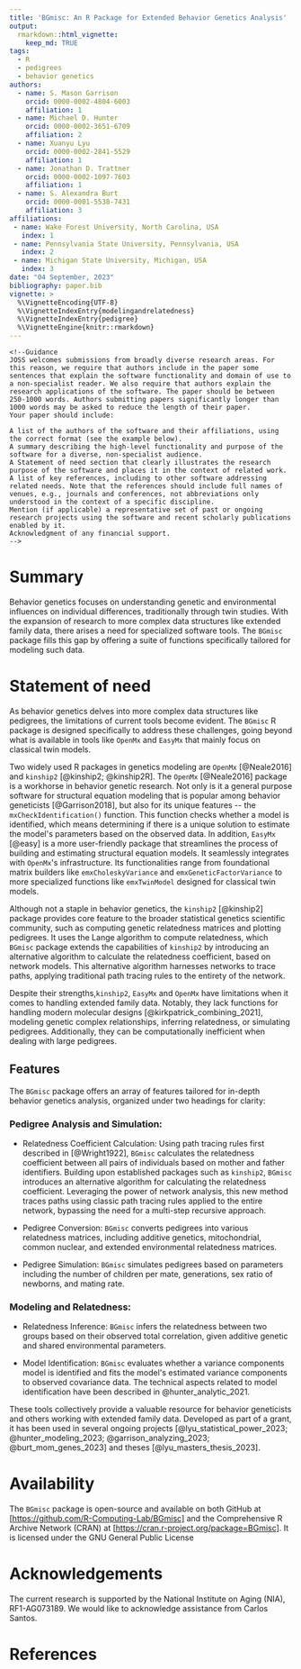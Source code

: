 ```yaml
---
title: 'BGmisc: An R Package for Extended Behavior Genetics Analysis'
output:
  rmarkdown::html_vignette:
    keep_md: TRUE
tags:
  - R
  - pedigrees
  - behavior genetics
authors:
  - name: S. Mason Garrison
    orcid: 0000-0002-4804-6003
    affiliation: 1
  - name: Michael D. Hunter
    orcid: 0000-0002-3651-6709
    affiliation: 2
  - name: Xuanyu Lyu
    orcid: 0000-0002-2841-5529
    affiliation: 1
  - name: Jonathan D. Trattner
    orcid: 0000-0002-1097-7603
    affiliation: 1  
  - name: S. Alexandra Burt
    orcid: 0000-0001-5538-7431
    affiliation: 3
affiliations:
 - name: Wake Forest University, North Carolina, USA
   index: 1
 - name: Pennsylvania State University, Pennsylvania, USA
   index: 2
 - name: Michigan State University, Michigan, USA
   index: 3
date: "04 September, 2023"
bibliography: paper.bib
vignette: >
  %\VignetteEncoding{UTF-8}
  %\VignetteIndexEntry{modelingandrelatedness}
  %\VignetteIndexEntry{pedigree}
  %\VignetteEngine{knitr::rmarkdown}
---
```




```{=html}
<!--Guidance 
JOSS welcomes submissions from broadly diverse research areas. For this reason, we require that authors include in the paper some sentences that explain the software functionality and domain of use to a non-specialist reader. We also require that authors explain the research applications of the software. The paper should be between 250-1000 words. Authors submitting papers significantly longer than 1000 words may be asked to reduce the length of their paper.
Your paper should include:

A list of the authors of the software and their affiliations, using the correct format (see the example below).
A summary describing the high-level functionality and purpose of the software for a diverse, non-specialist audience.
A Statement of need section that clearly illustrates the research purpose of the software and places it in the context of related work.
A list of key references, including to other software addressing related needs. Note that the references should include full names of venues, e.g., journals and conferences, not abbreviations only understood in the context of a specific discipline.
Mention (if applicable) a representative set of past or ongoing research projects using the software and recent scholarly publications enabled by it.
Acknowledgment of any financial support.
-->
```
# Summary

<!-- > A summary describing the high-level functionality and purpose of the software for a diverse, non-specialist audience. -->

Behavior genetics focuses on understanding genetic and environmental influences on individual differences, traditionally through twin studies. With the expansion of research to more complex data structures like extended family data, there arises a need for specialized software tools. The `BGmisc` package fills this gap by offering a suite of functions specifically tailored for modeling such data.

# Statement of need

<!-- A Statement of need section that clearly illustrates the research purpose of the software and places it in the context of related work. -->

As behavior genetics delves into more complex data structures like pedigrees, the limitations of current tools become evident. The `BGmisc` R package is designed specifically to address these challenges, going beyond what is available in tools like `OpenMx` and `EasyMx` that mainly focus on classical twin models.

Two widely used R packages in genetics modeling are `OpenMx` [@Neale2016] and `kinship2` [@kinship2; @kinship2R].  The `OpenMx` [@Neale2016] package is a workhorse in behavior genetic research. Not only is it a general purpose software for structural equation modeling that is popular among behavior geneticists [@Garrison2018], but also for its unique features -- the `mxCheckIdentification()` function. This function checks whether a model is identified, which means determining if there is a unique solution to estimate the model's parameters based on the observed data. In addition, `EasyMx` [@easy] is a more user-friendly package that streamlines the process of building and estimating structural equation models. It seamlessly integrates with `OpenMx`'s infrastructure. Its functionalities range from foundational matrix builders like `emxCholeskyVariance` and `emxGeneticFactorVariance` to more specialized functions like `emxTwinModel` designed for classical twin models.

Although not a staple in behavior genetics, the `kinship2` [@kinship2] package provides core feature to the broader statistical genetics scientific community, such as computing genetic relatedness matrices and plotting pedigrees. It uses the Lange algorithm to compute relatedness, which  `BGmisc` package extends the capabilities of `kinship2` by introducing an alternative algorithm to calculate the relatedness coefficient, based on network models. This alternative algorithm harnesses networks to trace paths, applying traditional path tracing rules to the entirety of the network. 


Despite their strengths,`kinship2`, `EasyMx` and `OpenMx` have limitations when it comes to handling extended family data. Notably, they lack functions for handling modern molecular designs [@kirkpatrick_combining_2021], modeling genetic complex relationships, inferring relatedness, or simulating pedigrees. Additionally, they can be computationally inefficient when dealing with large pedigrees.

## Features

The `BGmisc` package offers an array of features tailored for in-depth behavior genetics analysis, organized under two headings for clarity:

### Pedigree Analysis and Simulation:

-   Relatedness Coefficient Calculation: Using path tracing rules first described in [@Wright1922], `BGmisc` calculates the relatedness coefficient between all pairs of individuals based on mother and father identifiers. Building upon established packages such as `kinship2`, `BGmisc` introduces an alternative algorithm for calculating the relatedness coefficient. Leveraging the power of network analysis, this new method traces paths using classic path tracing rules applied to the entire network, bypassing the need for a multi-step recursive approach.

-   Pedigree Conversion: `BGmisc` converts pedigrees into various relatedness matrices, including additive genetics, mitochondrial, common nuclear, and extended environmental relatedness matrices.

-   Pedigree Simulation: `BGmisc` simulates pedigrees based on parameters including the number of children per mate, generations, sex ratio of newborns, and mating rate.


### Modeling and Relatedness:

-   Relatedness Inference: `BGmisc` infers the relatedness between two groups based on their observed total correlation, given additive genetic and shared environmental parameters.

-   Model Identification: `BGmisc` evaluates whether a variance components model is identified and fits the model's estimated variance components to observed covariance data. The technical aspects related to model identification have been described in @hunter_analytic_2021.

<!-- Mention (if applicable) a representative set of past or ongoing research projects using the software and recent scholarly publications enabled by it.-->

These tools collectively provide a valuable resource for behavior geneticists and others working with extended family data. Developed as part of a grant, it has been used in several ongoing projects [@lyu_statistical_power_2023; @hunter_modeling_2023; @garrison_analyzing_2023; @burt_mom_genes_2023] and theses [@lyu_masters_thesis_2023].

# Availability

The `BGmisc` package is open-source and available on both GitHub at [https://github.com/R-Computing-Lab/BGmisc] and the Comprehensive R Archive Network (CRAN) at [https://cran.r-project.org/package=BGmisc]. It is licensed under the GNU General Public License

# Acknowledgements

The current research is supported by the National Institute on Aging (NIA), RF1-AG073189. We would like to acknowledge assistance from Carlos Santos.

# References
